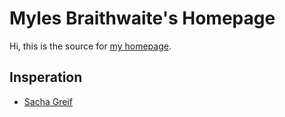 # Myles Braithwaite's Homepage

Hi, this is the source for [my homepage](https://mylesb.ca/ "Myles Braithwaite").

## Insperation

*   [Sacha Greif](http://sachagreif.com/)

